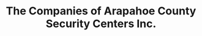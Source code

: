 ---
title: "The Companies of Arapahoe County Security Centers Inc."
url: /aurora/the-companies-of-arapahoe-county-security-centers-inc/
shop: doityourself
---